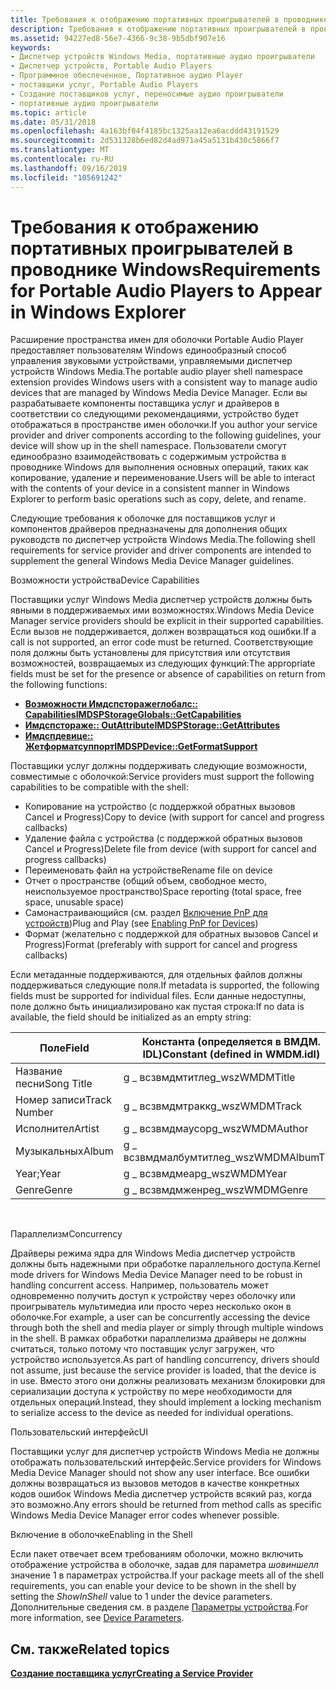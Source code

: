 ```yaml
---
title: Требования к отображению портативных проигрывателей в проводнике Windows
description: Требования к отображению портативных проигрывателей в проводнике Windows
ms.assetid: 94227ed8-56e7-4366-9c38-9b5dbf907e16
keywords:
- Диспетчер устройств Windows Media, портативные аудио проигрыватели
- Диспетчер устройств, Portable Audio Players
- Программное обеспеченное, Портативное аудио Player
- поставщики услуг, Portable Audio Players
- Создание поставщиков услуг, переносимые аудио проигрыватели
- портативные аудио проигрыватели
ms.topic: article
ms.date: 05/31/2018
ms.openlocfilehash: 4a163bf04f4185bc1325aa12ea6acddd43191529
ms.sourcegitcommit: 2d531328b6ed82d4ad971a45a5131b430c5866f7
ms.translationtype: MT
ms.contentlocale: ru-RU
ms.lasthandoff: 09/16/2019
ms.locfileid: "105691242"
---
```

# <a name="requirements-for-portable-audio-players-to-appear-in-windows-explorer"></a><span data-ttu-id="e5858-109">Требования к отображению портативных проигрывателей в проводнике Windows</span><span class="sxs-lookup"><span data-stu-id="e5858-109">Requirements for Portable Audio Players to Appear in Windows Explorer</span></span>

<span data-ttu-id="e5858-110">Расширение пространства имен для оболочки Portable Audio Player предоставляет пользователям Windows единообразный способ управления звуковыми устройствами, управляемыми диспетчер устройств Windows Media.</span><span class="sxs-lookup"><span data-stu-id="e5858-110">The portable audio player shell namespace extension provides Windows users with a consistent way to manage audio devices that are managed by Windows Media Device Manager.</span></span> <span data-ttu-id="e5858-111">Если вы разрабатываете компоненты поставщика услуг и драйверов в соответствии со следующими рекомендациями, устройство будет отображаться в пространстве имен оболочки.</span><span class="sxs-lookup"><span data-stu-id="e5858-111">If you author your service provider and driver components according to the following guidelines, your device will show up in the shell namespace.</span></span> <span data-ttu-id="e5858-112">Пользователи смогут единообразно взаимодействовать с содержимым устройства в проводнике Windows для выполнения основных операций, таких как копирование, удаление и переименование.</span><span class="sxs-lookup"><span data-stu-id="e5858-112">Users will be able to interact with the contents of your device in a consistent manner in Windows Explorer to perform basic operations such as copy, delete, and rename.</span></span>

<span data-ttu-id="e5858-113">Следующие требования к оболочке для поставщиков услуг и компонентов драйверов предназначены для дополнения общих руководств по диспетчер устройств Windows Media.</span><span class="sxs-lookup"><span data-stu-id="e5858-113">The following shell requirements for service provider and driver components are intended to supplement the general Windows Media Device Manager guidelines.</span></span>

<span data-ttu-id="e5858-114">Возможности устройства</span><span class="sxs-lookup"><span data-stu-id="e5858-114">Device Capabilities</span></span>

<span data-ttu-id="e5858-115">Поставщики услуг Windows Media диспетчер устройств должны быть явными в поддерживаемых ими возможностях.</span><span class="sxs-lookup"><span data-stu-id="e5858-115">Windows Media Device Manager service providers should be explicit in their supported capabilities.</span></span> <span data-ttu-id="e5858-116">Если вызов не поддерживается, должен возвращаться код ошибки.</span><span class="sxs-lookup"><span data-stu-id="e5858-116">If a call is not supported, an error code must be returned.</span></span> <span data-ttu-id="e5858-117">Соответствующие поля должны быть установлены для присутствия или отсутствия возможностей, возвращаемых из следующих функций:</span><span class="sxs-lookup"><span data-stu-id="e5858-117">The appropriate fields must be set for the presence or absence of capabilities on return from the following functions:</span></span>

-   [<span data-ttu-id="e5858-118">**Возможности Имдспсторажеглобалс:: Capabilities**</span><span class="sxs-lookup"><span data-stu-id="e5858-118">**IMDSPStorageGlobals::GetCapabilities**</span></span>](/windows/desktop/api/mswmdm/nf-mswmdm-imdspstorageglobals-getcapabilities)
-   [<span data-ttu-id="e5858-119">**Имдспстораже:: OutAttribute**</span><span class="sxs-lookup"><span data-stu-id="e5858-119">**IMDSPStorage::GetAttributes**</span></span>](/windows/desktop/api/mswmdm/nf-mswmdm-imdspstorage-getattributes)
-   [<span data-ttu-id="e5858-120">**Имдспдевице:: Жетформатсуппорт**</span><span class="sxs-lookup"><span data-stu-id="e5858-120">**IMDSPDevice::GetFormatSupport**</span></span>](/windows/desktop/api/mswmdm/nf-mswmdm-imdspdevice-getformatsupport)

<span data-ttu-id="e5858-121">Поставщики услуг должны поддерживать следующие возможности, совместимые с оболочкой:</span><span class="sxs-lookup"><span data-stu-id="e5858-121">Service providers must support the following capabilities to be compatible with the shell:</span></span>

-   <span data-ttu-id="e5858-122">Копирование на устройство (с поддержкой обратных вызовов Cancel и Progress)</span><span class="sxs-lookup"><span data-stu-id="e5858-122">Copy to device (with support for cancel and progress callbacks)</span></span>
-   <span data-ttu-id="e5858-123">Удаление файла с устройства (с поддержкой обратных вызовов Cancel и Progress)</span><span class="sxs-lookup"><span data-stu-id="e5858-123">Delete file from device (with support for cancel and progress callbacks)</span></span>
-   <span data-ttu-id="e5858-124">Переименовать файл на устройстве</span><span class="sxs-lookup"><span data-stu-id="e5858-124">Rename file on device</span></span>
-   <span data-ttu-id="e5858-125">Отчет о пространстве (общий объем, свободное место, неиспользуемое пространство)</span><span class="sxs-lookup"><span data-stu-id="e5858-125">Space reporting (total space, free space, unusable space)</span></span>
-   <span data-ttu-id="e5858-126">Самонастраивающийся (см. раздел [Включение PnP для устройств](enabling-pnp-for-devices.md))</span><span class="sxs-lookup"><span data-stu-id="e5858-126">Plug and Play (see [Enabling PnP for Devices](enabling-pnp-for-devices.md))</span></span>
-   <span data-ttu-id="e5858-127">Формат (желательно с поддержкой для обратных вызовов Cancel и Progress)</span><span class="sxs-lookup"><span data-stu-id="e5858-127">Format (preferably with support for cancel and progress callbacks)</span></span>

<span data-ttu-id="e5858-128">Если метаданные поддерживаются, для отдельных файлов должны поддерживаться следующие поля.</span><span class="sxs-lookup"><span data-stu-id="e5858-128">If metadata is supported, the following fields must be supported for individual files.</span></span> <span data-ttu-id="e5858-129">Если данные недоступны, поле должно быть инициализировано как пустая строка:</span><span class="sxs-lookup"><span data-stu-id="e5858-129">If no data is available, the field should be initialized as an empty string:</span></span>



| <span data-ttu-id="e5858-130">Поле</span><span class="sxs-lookup"><span data-stu-id="e5858-130">Field</span></span>        | <span data-ttu-id="e5858-131">Константа (определяется в ВМДМ. IDL)</span><span class="sxs-lookup"><span data-stu-id="e5858-131">Constant (defined in WMDM.idl)</span></span> | <span data-ttu-id="e5858-132">Тег Metadata</span><span class="sxs-lookup"><span data-stu-id="e5858-132">Metadata tag</span></span>    |
|--------------|--------------------------------|-----------------|
| <span data-ttu-id="e5858-133">Название песни</span><span class="sxs-lookup"><span data-stu-id="e5858-133">Song Title</span></span>   | <span data-ttu-id="e5858-134">g \_ всзвмдмтитле</span><span class="sxs-lookup"><span data-stu-id="e5858-134">g\_wszWMDMTitle</span></span>                | <span data-ttu-id="e5858-135">ВМДМ/заголовок</span><span class="sxs-lookup"><span data-stu-id="e5858-135">WMDM/Title</span></span>      |
| <span data-ttu-id="e5858-136">Номер записи</span><span class="sxs-lookup"><span data-stu-id="e5858-136">Track Number</span></span> | <span data-ttu-id="e5858-137">g \_ всзвмдмтракк</span><span class="sxs-lookup"><span data-stu-id="e5858-137">g\_wszWMDMTrack</span></span>                | <span data-ttu-id="e5858-138">ВМДМ/Track</span><span class="sxs-lookup"><span data-stu-id="e5858-138">WMDM/Track</span></span>      |
| <span data-ttu-id="e5858-139">Исполнител</span><span class="sxs-lookup"><span data-stu-id="e5858-139">Artist</span></span>       | <span data-ttu-id="e5858-140">g \_ всзвмдмаусор</span><span class="sxs-lookup"><span data-stu-id="e5858-140">g\_wszWMDMAuthor</span></span>               | <span data-ttu-id="e5858-141">ВМДМ/автор</span><span class="sxs-lookup"><span data-stu-id="e5858-141">WMDM/Author</span></span>     |
| <span data-ttu-id="e5858-142">Музыкальных</span><span class="sxs-lookup"><span data-stu-id="e5858-142">Album</span></span>        | <span data-ttu-id="e5858-143">g \_ всзвмдмалбумтитле</span><span class="sxs-lookup"><span data-stu-id="e5858-143">g\_wszWMDMAlbumTitle</span></span>           | <span data-ttu-id="e5858-144">ВМДМ/Албумтитле</span><span class="sxs-lookup"><span data-stu-id="e5858-144">WMDM/AlbumTitle</span></span> |
| <span data-ttu-id="e5858-145">Year;</span><span class="sxs-lookup"><span data-stu-id="e5858-145">Year</span></span>         | <span data-ttu-id="e5858-146">g \_ всзвмдмеар</span><span class="sxs-lookup"><span data-stu-id="e5858-146">g\_wszWMDMYear</span></span>                 | <span data-ttu-id="e5858-147">ВМДМ в год</span><span class="sxs-lookup"><span data-stu-id="e5858-147">WMDM/Year</span></span>       |
| <span data-ttu-id="e5858-148">Genre</span><span class="sxs-lookup"><span data-stu-id="e5858-148">Genre</span></span>        | <span data-ttu-id="e5858-149">g \_ всзвмдмженре</span><span class="sxs-lookup"><span data-stu-id="e5858-149">g\_wszWMDMGenre</span></span>                | <span data-ttu-id="e5858-150">ВМДМ/жанр</span><span class="sxs-lookup"><span data-stu-id="e5858-150">WMDM/Genre</span></span>      |



 

<span data-ttu-id="e5858-151">Параллелизм</span><span class="sxs-lookup"><span data-stu-id="e5858-151">Concurrency</span></span>

<span data-ttu-id="e5858-152">Драйверы режима ядра для Windows Media диспетчер устройств должны быть надежными при обработке параллельного доступа.</span><span class="sxs-lookup"><span data-stu-id="e5858-152">Kernel mode drivers for Windows Media Device Manager need to be robust in handling concurrent access.</span></span> <span data-ttu-id="e5858-153">Например, пользователь может одновременно получить доступ к устройству через оболочку или проигрыватель мультимедиа или просто через несколько окон в оболочке.</span><span class="sxs-lookup"><span data-stu-id="e5858-153">For example, a user can be concurrently accessing the device through both the shell and media player or simply through multiple windows in the shell.</span></span> <span data-ttu-id="e5858-154">В рамках обработки параллелизма драйверы не должны считаться, только потому что поставщик услуг загружен, что устройство используется.</span><span class="sxs-lookup"><span data-stu-id="e5858-154">As part of handling concurrency, drivers should not assume, just because the service provider is loaded, that the device is in use.</span></span> <span data-ttu-id="e5858-155">Вместо этого они должны реализовать механизм блокировки для сериализации доступа к устройству по мере необходимости для отдельных операций.</span><span class="sxs-lookup"><span data-stu-id="e5858-155">Instead, they should implement a locking mechanism to serialize access to the device as needed for individual operations.</span></span>

<span data-ttu-id="e5858-156">Пользовательский интерфейс</span><span class="sxs-lookup"><span data-stu-id="e5858-156">UI</span></span>

<span data-ttu-id="e5858-157">Поставщики услуг для диспетчер устройств Windows Media не должны отображать пользовательский интерфейс.</span><span class="sxs-lookup"><span data-stu-id="e5858-157">Service providers for Windows Media Device Manager should not show any user interface.</span></span> <span data-ttu-id="e5858-158">Все ошибки должны возвращаться из вызовов методов в качестве конкретных кодов ошибок Windows Media диспетчер устройств всякий раз, когда это возможно.</span><span class="sxs-lookup"><span data-stu-id="e5858-158">Any errors should be returned from method calls as specific Windows Media Device Manager error codes whenever possible.</span></span>

<span data-ttu-id="e5858-159">Включение в оболочке</span><span class="sxs-lookup"><span data-stu-id="e5858-159">Enabling in the Shell</span></span>

<span data-ttu-id="e5858-160">Если пакет отвечает всем требованиям оболочки, можно включить отображение устройства в оболочке, задав для параметра *шовиншелл* значение 1 в параметрах устройства.</span><span class="sxs-lookup"><span data-stu-id="e5858-160">If your package meets all of the shell requirements, you can enable your device to be shown in the shell by setting the *ShowInShell* value to 1 under the device parameters.</span></span> <span data-ttu-id="e5858-161">Дополнительные сведения см. в разделе [Параметры устройства](device-parameters.md).</span><span class="sxs-lookup"><span data-stu-id="e5858-161">For more information, see [Device Parameters](device-parameters.md).</span></span>

## <a name="related-topics"></a><span data-ttu-id="e5858-162">См. также</span><span class="sxs-lookup"><span data-stu-id="e5858-162">Related topics</span></span>

<dl> <dt>

[<span data-ttu-id="e5858-163">**Создание поставщика услуг**</span><span class="sxs-lookup"><span data-stu-id="e5858-163">**Creating a Service Provider**</span></span>](creating-a-service-provider.md)
</dt> </dl>

 

 




